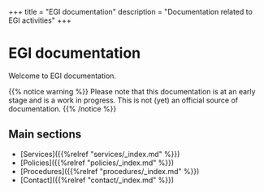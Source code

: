 +++
title = "EGI documentation"
description = "Documentation related to EGI activities"
+++

# EGI documentation

Welcome to EGI documentation.

{{% notice warning %}}
Please note that this documentation is at an early stage and is a work in progress.
This is not (yet) an official source of documentation.
{{% /notice %}}

## Main sections

* [Services]({{%relref "services/_index.md" %}})
* [Policies]({{%relref "policies/_index.md" %}})
* [Procedures]({{%relref "procedures/_index.md" %}})
* [Contact]({{%relref "contact/_index.md" %}})
